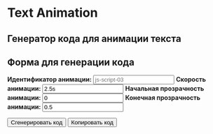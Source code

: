 # Text Animation

## Генератор кода для анимации текста

## Форма для генерации кода

<!-- markdownlint-disable MD041 -->
<!-- markdownlint-disable MD033 -->

<div id="counter-generator">
  <label for="counter-animationID" style="font-weight:bold;">Идентификатор анимации:</label>
  <input type="text" id="counter-animationID" value="" placeholder="js-script-03">
  <label for="counter-animationSpeed" style="font-weight:bold;">Скорость анимации:</label>
  <input type="text" id="counter-animationSpeed" value="2.5s" placeholder="2.5s">
  <label for="counter-startOpacityT1" style="font-weight:bold;">Начальная прозрачность анимации:</label>
  <input type="text" id="counter-startOpacityT1" value="0" placeholder="0">
  <label for="counter-opacityT2" style="font-weight:bold;">Конечная прозрачность анимации:</label>
  <input type="text" id="counter-opacityT2" value="0.5" placeholder="0.5">
  
  <button id="generate-counter">Сгенерировать код</button>
  <button id="copy-counter">Копировать код</button>
  <h2 id="title" style="display: none">Пример сгенерированного кода</h2>
  <pre id="counter-output"></pre>
</div>
